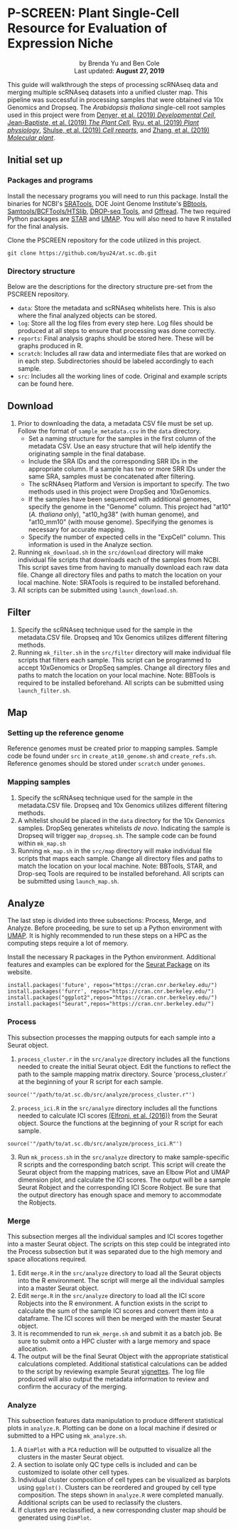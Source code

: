# P-SCREEN: Plant Single-Cell Resource for Evaluation of Expression Niche
<p align="center">
	by Brenda Yu and Ben Cole<br>
	Last updated: <b>August 27, 2019</b>
	</p>

This guide will walkthrough the steps of processing scRNAseq data and merging multiple scRNAseq datasets into a unified cluster map. This pipeline was successful in processing samples that were obtained via 10x Genomics and Dropseq. The *Arabidopsis thaliana* single-cell root samples used in this project were from [Denyer, et al. (2019) *Developmental Cell*](https://www.sciencedirect.com/science/article/abs/pii/S1534580719301455), [Jean-Baptiste, et al. (2019) *The Plant Cell*](http://www.plantcell.org/content/31/5/993.abstract), [Ryu, et al. (2019) *Plant physiology*](http://www.plantphysiol.org/content/179/4/1444.abstract), [Shulse, et al. (2019) *Cell reports*](https://www.sciencedirect.com/science/article/pii/S2211124719305273), and [Zhang, et al. (2019) *Molecular plant*](https://www.sciencedirect.com/science/article/pii/S1674205219301339). 

## Initial set up

### Packages and programs
Install the necessary programs you will need to run this package. Install the binaries for NCBI's [SRATools](https://github.com/ncbi/sra-tools), DOE Joint Genome Institute's [BBtools](https://jgi.doe.gov/data-and-tools/bbtools/bb-tools-user-guide/), [Samtools/BCFTools/HTSlib](http://www.htslib.org/download/), [DROP-seq Tools](https://github.com/broadinstitute/Drop-seq), and [Gffread](https://github.com/gpertea/gffread). The two required Python packages are [STAR](https://anaconda.org/bioconda/star) and [UMAP](https://umap-learn.readthedocs.io/en/latest/). You will also need to have R installed for the final analysis.

Clone the PSCREEN repository for the code utilized in this project.
```
git clone https://github.com/byu24/at.sc.db.git
```

### Directory structure
Below are the descriptions for the directory structure pre-set from the PSCREEN repository.

* `data`: Store the metadata and scRNAseq whitelists here. This is also where the final analyzed objects can be stored.
* `log`: Store all the log files from every step here. Log files should be produced at all steps to ensure that processing was done correctly.
* `reports`: Final analysis graphs should be stored here. These will be graphs produced in R.
* `scratch`: Includes all raw data and intermediate files that are worked on in each step. Subdirectories should be labeled accordingly to each sample.
* `src`: Includes all the working lines of code. Original and example scripts can be found here.


## Download
1. Prior to downloading the data, a metadata CSV file must be set up. Follow the format of `sample_metadata.csv` in the `data` directory. 
	* Set a naming structure for the samples in the first column of the metadata CSV. Use an easy structure that will help identify the originating sample in the final database.
	* Include the SRA IDs and the corresponding SRR IDs in the appropriate column. If a sample has two or more SRR IDs under the same SRA, samples must be concatenated after filtering.
	* The scRNAseq Platform and Version is important to specify. The two methods used in this project were DropSeq and 10xGenomics.
	* If the samples have been sequenced with additional genomes, specify the genome in the "Genome" column. This project had "at10" (*A. thaliana* only), "at10_hg38" (with human genome), and "at10_mm10" (with mouse genome). Specifying the genomes is necessary for accurate mapping.
	* Specify the number of expected cells in the "ExpCell" column. This information is used in the Analyze section.
2. Running `mk_download.sh` in the `src/download` directory will make individual file scripts that downloads each of the samples from NCBI. This script saves time from having to manually download each raw data file. Change all directory files and paths to match the location on your local machine. Note: SRATools is required to be installed beforehand. 
3. All scripts can be submitted using `launch_download.sh`.

## Filter
1. Specify the scRNAseq technique used for the sample in the metadata.CSV file. Dropseq and 10x Genomics utilizes different filtering methods.
2. Running `mk_filter.sh` in the `src/filter` directory will make individual file scripts that filters each sample. This script can be programmed to accept 10xGenomics or DropSeq samples. Change all directory files and paths to match the location on your local machine. Note: BBTools is required to be installed beforehand. All scripts can be submitted using `launch_filter.sh`.

## Map
### Setting up the reference genome
Reference genomes must be created prior to mapping samples. Sample code be found under `src` in `create_at10_genome.sh` and `create_refs.sh`. Reference genomes should be stored under `scratch` under `genomes`. 

### Mapping samples
1. Specify the scRNAseq technique used for the sample in the metadata.CSV file. Dropseq and 10x Genomics utilizes different filtering methods.
2. A whitelist should be placed in the `data` directory for the 10x Genomics samples. DropSeq generates whitelists *de novo*. Indicating the sample is Dropseq will trigger `map_dropseq.sh`. The sample code can be found within `mk_map.sh` 
3. Running `mk_map.sh` in the `src/map` directory will make individual file scripts that maps each sample. Change all directory files and paths to match the location on your local machine. Note: BBTools, STAR, and Drop-seq Tools are required to be installed beforehand. All scripts can be submitted using `launch_map.sh`.

## Analyze
The last step is divided into three subsections: Process, Merge, and Analyze. Before proceeding, be sure to set up a Python environment with [UMAP](https://umap-learn.readthedocs.io/en/latest/). It is highly recommended to run these steps on a HPC as the computing steps require a lot of memory. 

Install the necessary R packages in the Python environment. Additional features and examples can be explored for the [Seurat Package](https://satijalab.org/seurat/vignettes.html) on its website.
```
install.packages('future', repos="https://cran.cnr.berkeley.edu/")
install.packages('furrr', repos="https://cran.cnr.berkeley.edu/")
install.packages("ggplot2",repos="https://cran.cnr.berkeley.edu/")
install.packages("Seurat",repos="https://cran.cnr.berkeley.edu/")
```

### Process
This subsection processes the mapping outputs for each sample into a Seurat object. 
1. `process_cluster.r` in the `src/analyze` directory includes all the functions needed to create the initial Seurat object. Edit the functions to reflect the path to the sample mapping matrix directory. Source 'process_cluster.r` at the beginning of your R script for each sample.
```
source('"/path/to/at.sc.db/src/analyze/process_cluster.r"')
```
2. `process_ici.R` in the `src/analyze` directory includes all the functions needed to calculate ICI scores [(Elfroni, et al. (2016))](https://www.ncbi.nlm.nih.gov/pmc/articles/PMC4354993/) from the Seurat object. Source the functions at the beginning of your R script for each sample.
```
source('"/path/to/at.sc.db/src/analyze/process_ici.R"')
```
3. Run `mk_process.sh` in the `src/analyze` directory to make sample-specific R scripts and the corresponding batch script. This script will create the Seurat object from the mapping matrices, save an Elbow Plot and UMAP dimension plot, and calculate the ICI scores. The output will be a sample Seurat Robject and the corresponding ICI Score Robject. Be sure that the output directory has enough space and memory to accommodate the Robjects.

### Merge
This subsection merges all the individual samples and ICI scores together into a master Seurat object. The scripts on this step could be integrated into the Process subsection but it was separated due to the high memory and space allocations required.
1. Edit `merge.R` in the `src/analyze` directory to load all the Seurat objects into the R environment. The script will merge all the individual samples into a master Seurat object.
2. Edit `merge.R` in the `src/analyze` directory to load all the ICI score Robjects into the R environment. A function exists in the script to calculate the sum of the sample ICI scores and convert them into a dataframe. The ICI scores will then be merged with the master Seurat object.
3. It is recommended to run `mk_merge.sh` and submit it as a batch job. Be sure to submit onto a HPC cluster with a large memory and space allocation. 
4. The output will be the final Seurat Object with the appropriate statistical calculations completed. Additional statistical calculations can be added to the script by reviewing example Seurat [vignettes](https://satijalab.org/seurat/vignettes.html). The log file produced will also output the metadata information to review and confirm the accuracy of the merging.

### Analyze
This subsection features data manipulation to produce different statistical plots in `analyze.R`. Plotting can be done on a local machine if desired or submitted to a HPC using `mk_analyze.sh`.
1. A `DimPlot` with a `PCA` reduction will be outputted to visualize all the clusters in the master Seurat object.
2. A section to isolate only QC type cells is included and can be customized to isolate other cell types.
3. Individual cluster composition of cell types can be visualized as barplots using `ggplot()`. Clusters can be reordered and grouped by cell type composition. The steps shown in `analyze.R` were completed manually. Additional scripts can be used to reclassify the clusters.
4. If clusters are reclassified, a new corresponding cluster map should be generated using `DimPlot`. 









